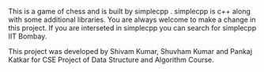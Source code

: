 This is a game of chess and is built by simplecpp . simplecpp is c++ along with some additional libraries. You are always welcome to make a change in this project. If you are interseted in simplecpp you can search for simplecpp IIT Bombay.

This project was developed by Shivam Kumar, Shuvham Kumar and Pankaj Katkar for CSE Project of Data Structure and Algorithm Course.
